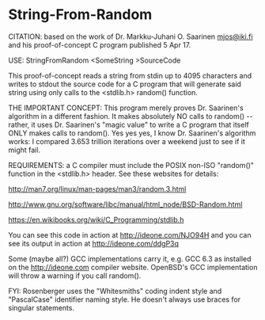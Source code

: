 # String-From-Random
CITATION: based on the work of Dr. Markku-Juhani O. Saarinen <mjos@iki.fi> and his proof-of-concept C program published 5 Apr 17.

   USE: StringFromRandom  \<SomeString  \>SourceCode

This proof-of-concept reads a string from stdin up to 4095 characters and writes to stdout the source code for a C program that will generate said string using only calls to the \<stdlib.h\> random() function.

THE IMPORTANT CONCEPT: This program merely proves Dr. Saarinen's algorithm in a different fashion.  It makes absolutely NO calls to random() -- rather, it uses Dr. Saarinen's "magic value" to write a C program that itself ONLY makes calls to random().  Yes yes yes, I know Dr. Saarinen's algorithm works: I compared 3.653 trillion iterations over a weekend just to see if it might fail.

REQUIREMENTS: a C compiler must include the POSIX non-ISO "random()" function in the <stdlib.h> header.  See these websites for details:

http://man7.org/linux/man-pages/man3/random.3.html

http://www.gnu.org/software/libc/manual/html_node/BSD-Random.html

https://en.wikibooks.org/wiki/C_Programming/stdlib.h

You can see this code in action at http://ideone.com/NJO94H and you can see its output in action at http://ideone.com/ddgP3q

Some (maybe all?) GCC implementations carry it, e.g. GCC 6.3 as installed on the http://ideone.com compiler website.  OpenBSD's GCC implementation will throw a warning if you call random().

FYI: Rosenberger uses the "Whitesmiths" coding indent style and "PascalCase" identifier naming style.  He doesn't always use braces for singular statements.
